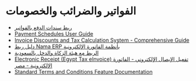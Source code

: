 <div class="ignore-in-full-text-search">

# الفواتير والضرائب والخصومات
  - [ربط سندات الدفع بالفواتير](/guide/invoices/payment-entries.md)
  - [Payment Schedules User Guide](/guide/invoices/payment-schedules-user-guide.md)
  - [Invoice Discounts and Tax Calculation System - Comprehensive Guide](/guide/invoices/invoice-discounts-and-tax-calculation-guide.md)
  - [دليل ربط Nama ERP بأنظمة الفاتورة الإلكترونية](/guide/invoices/e-invoices-guide.md)
  - [الربط مع هيئة الزكاة والدخل بالسعودية](/guide/invoices/zatca-guide.md)
  - [Electronic Receipt (Egypt Tax eInvoice) تفعيل الإيصال الإلكتروني - الفاتورة الإلكترونية - مصر](/guide/invoices/electronic-receipt-egypt-tax-eInvoice.md)
  - [Standard Terms and Conditions Feature Documentation](/guide/invoices/standard-terms-feature-documentation.md)

</div>
